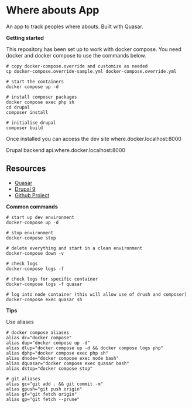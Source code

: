 # Where abouts App

An app to track peoples where abouts. Built with Quasar.

**Getting started**

This repository has been set up to work with docker compose. You need docker
and docker compose to use the commands below.

```
# copy docker-compose.override and customize as needed
cp docker-compose.override-sample.yml docker-compose.override.yml

# start the containers
docker compose up -d

# install composer packages
docker compose exec php sh
cd drupal
composer install

# initialise drupal
composer build
```

Once installed you can access the dev site
where.docker.localhost:8000

Drupal backend
api.where.docker.localhost:8000

## Resources

* [Quasar](https://quasar.dev/)
* [Drupal 9](https://www.drupal.org/project/drupal/)
* [Github Project](https://github.com/ainsofs/where-abouts)

**Common commands**

```
# start up dev environment
docker-compose up -d

# stop environment
docker-compose stop

# delete everything and start in a clean environment
docker-compose down -v

# check logs
docker-compose logs -f

# check logs for specific container
docker-compose logs -f quasar

# log into node container (this will allow use of drush and composer)
docker-compose exec quasar sh

```

**Tips**

Use aliases

```
# docker compose aliases
alias dc="docker compose"
alias dup="docker compose up -d"
alias dlup="docker compose up -d && docker compose logs php"
alias dphp="docker compose exec php sh"
alias dnode="docker compose exec node bash"
alias dquasar="docker compose exec quasar bash"
alias dstop="docker compose stop"

# git aliases
alias gc="git add . && git commit -m"
alias gpush="git push origin"
alias gf="git fetch origin"
alias gp="git fetch --prune"
```
